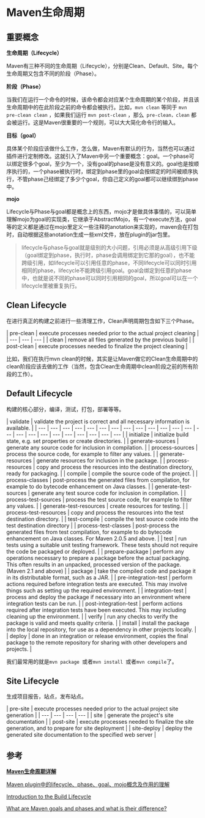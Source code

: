 # Maven生命周期

## 重要概念

**生命周期（Lifecycle）**

Maven有三种不同的生命周期（Lifecycle），分别是Clean、Default、Site。每个生命周期又包含不同的阶段（Phase）。

**阶段（Phase）**

当我们在运行一个命令的时候，该命令都会对应某个生命周期的某个阶段，并且该生命周期中的在此阶段之前的命令都会被执行。比如，`mvn clean` 等同于 `mvn pre-clean clean` ，如果我们运行 `mvn post-clean` ，那么` pre-clean，clean` 都会被运行。这是Maven很重要的一个规则，可以大大简化命令行的输入。

**目标（goal）**

具体某个阶段应该做什么工作，怎么做，Maven有默认的行为，当然也可以通过插件进行定制修改。这就引入了Maven中另一个重要概念：goal。一个phase可以绑定很多个goal，至少为一个，没有goal的phase是没有意义的。goal也是按顺序执行的，一个phase被执行时，绑定到phase里的goal会按绑定的时间被顺序执行，不管phase己经绑定了多少个goal，你自己定义的goal都可以继续绑到phase中。

**mojo**

Lifecycle与Phase与goal都是概念上的东西，mojo才是做具体事情的，可以简单理解mojo为goal的实现类，它继承于AbstractMojo，有一个execute方法，goal等的定义都是通过在mojo里定义一些注释的anotation来实现的，maven会在打包时，自动根据这些anotation生成一些xml文件，放在plugin的jar包里。

> lifecycle与phase与goal就是级别的大小问题，引用必须是从高级引用下级（goal绑定到phase，执行时，phase会调用绑定到它那的goal），也不能跨级引用，如lifecycle可以引用任意的phase，不同lifecycle可以同时引用相同的phase，lifecycle不能跨级引用goal。goal会绑定到任意的phase中，也就是说不同的phase可以同时引用相同的goal，所以goal可以在一个lifecycle里被重复执行。

## **Clean Lifecycle** 

在进行真正的构建之前进行一些清理工作，Clean声明周期包含如下三个Phase。

| pre-clean | execute processes needed prior to the actual project cleaning |
| --- | --- | --- |
| clean | remove all files generated by the previous build |
| post-clean | execute processes needed to finalize the project cleaning |

比如，我们在执行mvn clean的时候，其实是让Maven做它的Clean生命周期中的clean阶段应该去做的工作（当然，包含Clean生命周期中clean阶段之前的所有阶段的工作）。

## **Default Lifecycle**

构建的核心部分，编译，测试，打包，部署等等。

| validate | validate the project is correct and all necessary information is available. |
| --- | --- | --- | --- | --- | --- | --- | --- | --- | --- | --- | --- | --- | --- | --- | --- | --- | --- | --- | --- | --- | --- | --- |
| initialize | initialize build state, e.g. set properties or create directories. |
| generate-sources | generate any source code for inclusion in compilation. |
| process-sources | process the source code, for example to filter any values. |
| generate-resources | generate resources for inclusion in the package. |
| process-resources | copy and process the resources into the destination directory, ready for packaging. |
| compile | compile the source code of the project. |
| process-classes | post-process the generated files from compilation, for example to do bytecode enhancement on Java classes. |
| generate-test-sources | generate any test source code for inclusion in compilation. |
| process-test-sources | process the test source code, for example to filter any values. |
| generate-test-resources | create resources for testing. |
| process-test-resources | copy and process the resources into the test destination directory. |
| test-compile | compile the test source code into the test destination directory |
| process-test-classes | post-process the generated files from test compilation, for example to do bytecode enhancement on Java classes. For Maven 2.0.5 and above. |
| test | run tests using a suitable unit testing framework. These tests should not require the code be packaged or deployed. |
| prepare-package | perform any operations necessary to prepare a package before the actual packaging. This often results in an unpacked, processed version of the package. \(Maven 2.1 and above\) |
| package | take the compiled code and package it in its distributable format, such as a JAR. |
| pre-integration-test | perform actions required before integration tests are executed. This may involve things such as setting up the required environment. |
| integration-test | process and deploy the package if necessary into an environment where integration tests can be run. |
| post-integration-test | perform actions required after integration tests have been executed. This may including cleaning up the environment. |
| verify | run any checks to verify the package is valid and meets quality criteria. |
| install | install the package into the local repository, for use as a dependency in other projects locally. |
| deploy | done in an integration or release environment, copies the final package to the remote repository for sharing with other developers and projects. |

我们最常用的就是`mvn package `或者`mvn install `或者`mvn compile`了。

## **Site Lifecycle**

生成项目报告，站点，发布站点。

| pre-site | execute processes needed prior to the actual project site generation |
| --- | --- | --- | --- |
| site | generate the project's site documentation |
| post-site | execute processes needed to finalize the site generation, and to prepare for site deployment |
| site-deploy | deploy the generated site documentation to the specified web server |



## 参考

[**Maven生命周期详解**](http://juvenshun.iteye.com/blog/213959)

[Maven plugin中的lifecycle、phase、goal、mojo概念及作用的理解](http://gavin-chen.iteye.com/blog/336607)

[Introduction to the Build Lifecycle](http://maven.apache.org/guides/introduction/introduction-to-the-lifecycle.html)

[What are Maven goals and phases and what is their difference?](https://stackoverflow.com/questions/16205778/what-are-maven-goals-and-phases-and-what-is-their-difference)



